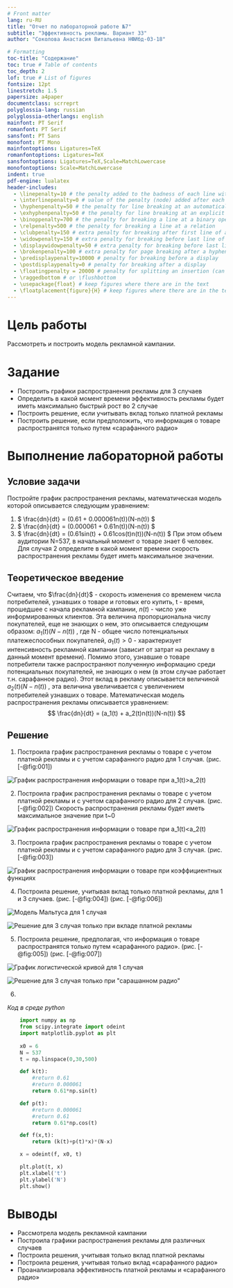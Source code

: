 ```yaml
---
# Front matter
lang: ru-RU
title: "Отчет по лабораторной работе №7"
subtitle: "Эффективность рекламы. Вариант 33"
author: "Соколова Анастасия Витальевна НФИбд-03-18"

# Formatting
toc-title: "Содержание"
toc: true # Table of contents
toc_depth: 2
lof: true # List of figures
fontsize: 12pt
linestretch: 1.5
papersize: a4paper
documentclass: scrreprt
polyglossia-lang: russian
polyglossia-otherlangs: english
mainfont: PT Serif
romanfont: PT Serif
sansfont: PT Sans
monofont: PT Mono
mainfontoptions: Ligatures=TeX
romanfontoptions: Ligatures=TeX
sansfontoptions: Ligatures=TeX,Scale=MatchLowercase
monofontoptions: Scale=MatchLowercase
indent: true
pdf-engine: lualatex
header-includes:
  - \linepenalty=10 # the penalty added to the badness of each line within a paragraph (no associated penalty node) Increasing the υalue makes tex try to haυe fewer lines in the paragraph.
  - \interlinepenalty=0 # υalue of the penalty (node) added after each line of a paragraph.
  - \hyphenpenalty=50 # the penalty for line breaking at an automatically inserted hyphen
  - \exhyphenpenalty=50 # the penalty for line breaking at an explicit hyphen
  - \binoppenalty=700 # the penalty for breaking a line at a binary operator
  - \relpenalty=500 # the penalty for breaking a line at a relation
  - \clubpenalty=150 # extra penalty for breaking after first line of a paragraph
  - \widowpenalty=150 # extra penalty for breaking before last line of a paragraph
  - \displaywidowpenalty=50 # extra penalty for breaking before last line before a display math
  - \brokenpenalty=100 # extra penalty for page breaking after a hyphenated line
  - \predisplaypenalty=10000 # penalty for breaking before a display
  - \postdisplaypenalty=0 # penalty for breaking after a display
  - \floatingpenalty = 20000 # penalty for splitting an insertion (can only be split footnote in standard LaTeX)
  - \raggedbottom # or \flushbottom
  - \usepackage{float} # keep figures where there are in the text
  - \floatplacement{figure}{H} # keep figures where there are in the text
---
```


# Цель работы

Рассмотреть и построить модель рекламной кампании.

# Задание

- Построить графики распространения рекламы для 3 случаев
- Определить в какой момент времени эффективность рекламы будет иметь
максимально быстрый рост во 2 случае
- Построить решение, если учитывать вклад только платной рекламы
- Построить решение, если предположить, что информация о товаре
распространятся только путем «сарафанного радио»

# Выполнение лабораторной работы

## Условие задачи

Постройте график распространения рекламы, математическая модель которой описывается
следующим уравнением:
1. $ \frac{dn}{dt} = (0.61 + 0.000061n(t))(N-n(t)) $
2. $ \frac{dn}{dt} = (0.000061 + 0.61n(t))(N-n(t)) $
3. $ \frac{dn}{dt} = (0.61sin(t) + 0.61cos(t)n(t))(N-n(t)) $
При этом объем аудитории N=537, в начальный момент о товаре знает 6 человек. Для
случая 2 определите в какой момент времени скорость распространения рекламы будет
иметь максимальное значении.

## Теоретическое введение

Считаем, что $\frac{dn}{dt}$ - скорость изменения со временем числа потребителей,
узнавших о товаре и готовых его купить, t - время, прошедшее с начала рекламной
кампании, $n(t)$ - число уже информированных клиентов. Эта величина
пропорциональна числу покупателей, еще не знающих о нем, это описывается
следующим образом: $a_1(t)(N-n(t))$ , где N - общее число потенциальных
платежеспособных покупателей, $a_1(t)>0$ - характеризует интенсивность
рекламной кампании (зависит от затрат на рекламу в данный момент времени).
Помимо этого, узнавшие о товаре потребители также распространяют полученную
информацию среди потенциальных покупателей, не знающих о нем (в этом случае
работает т.н. сарафанное радио). Этот вклад в рекламу описывается величиной
$a_2(t)(N-n(t))$ , эта величина увеличивается с увеличением потребителей
узнавших о товаре. Математическая модель распространения рекламы описывается
уравнением: $$ \frac{dn}{dt} = (a_1(t) + a_2(t)n(t))(N-n(t)) $$

## Решение

1. Построила график распространения рекламы о товаре с учетом платной
рекламы и с учетом сарафанного радио для 1 случая. (рис. [-@fig:001])

![График распространения информации о товаре при $a_1(t)>a_2(t)$](image/01.jpg)

2. Построила график распространения рекламы о товаре с учетом платной
рекламы и с учетом сарафанного радио для 2 случая. (рис. [-@fig:002])
Скорость распространения рекламы будет иметь максимальное значение при t~0

![График распространения информации о товаре при $a_1(t)<a_2(t)$](image/02.jpg)

3. Построила график распространения рекламы о товаре с учетом платной
рекламы и с учетом сарафанного радио для 3 случая. (рис. [-@fig:003])

![График распространения информации о товаре при коэффициентных функциях](image/03.jpg)

4. Построила решение, учитывая вклад только платной рекламы, для 1 и 3 случаев. (рис. [-@fig:004]) (рис. [-@fig:006])

![Модель Мальтуса для 1 случая](image/04.jpg)

![Решение для 3 случая только при вкладе платной рекламы](image/06.jpg)

5. Построила решение, предполагая, что информация о товаре распространятся только путем «сарафанного радио». (рис. [-@fig:005]) (рис. [-@fig:007])

![График логистической кривой для 1 случая](image/05.jpg)

![Решение для 3 случая только при "сарашанном радио"](image/07.jpg)

6. 
*Код в среде python*
```python
    import numpy as np
    from scipy.integrate import odeint
    import matplotlib.pyplot as plt
    
    x0 = 6
    N = 537
    t = np.linspace(0,30,500)

    def k(t):
        #return 0.61
        #return 0.000061
        return 0.61*np.sin(t)

    def p(t):
        #return 0.000061
        #return 0.61
        return 0.61*np.cos(t)

    def f(x,t):
        return (k(t)+p(t)*x)*(N-x)

    x = odeint(f, x0, t)

    plt.plot(t, x)
    plt.xlabel('t')
    plt.ylabel('N')
    plt.show()
```

# Выводы

- Рассмотрела модель рекламной кампании
- Построила графики распространения рекламы для различных случаев
- Построила решения, учитывая только вклад платной рекламы
- Построила решения, учитывая только вклад «сарафанного радио»
- Проанализировала эффективность платной рекламы и «сарафанного радио»
